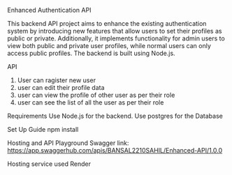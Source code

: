 Enhanced Authentication API

This backend API project aims to enhance the existing authentication system by introducing new features that allow users to set their profiles as public or private. Additionally, it implements functionality for admin users to view both public and private user profiles, while normal users can only access public profiles. The backend is built using Node.js.

API
1) User can ragister new user
2) user can edit their profile data
3) user can view the profile of other user as per their role
4) user can see the list of all the user as per their role

Requirements
Use Node.js for the backend.
Use postgres for the Database

Set Up Guide 
npm install 

Hosting and API Playground
Swagger link: https://app.swaggerhub.com/apis/BANSAL2210SAHIL/Enhanced-API/1.0.0

Hosting service used
Render
